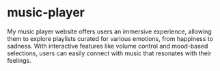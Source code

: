 # music-player
My music player website offers users an immersive experience, allowing them to explore playlists curated for various emotions, from happiness to sadness. With interactive features like volume control and mood-based selections, users can easily connect with music that resonates with their feelings.
